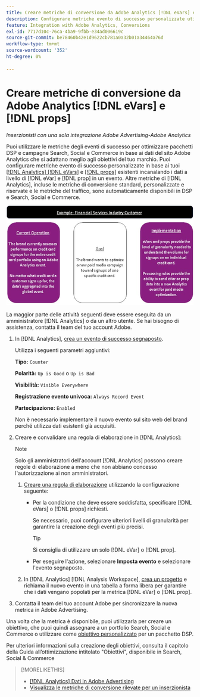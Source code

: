 ```yaml
---
title: Creare metriche di conversione da Adobe Analytics [!DNL eVars] e prop
description: Configurare metriche evento di successo personalizzate utilizzando dati a livello di  [!DNL eVar] e  [!DNL prop].
feature: Integration with Adobe Analytics, Conversions
exl-id: 7717d10c-76ca-4ba9-9fbb-e34ad006619c
source-git-commit: be78460b42e1d9622cb781a0a32b01a34464a76d
workflow-type: tm+mt
source-wordcount: '352'
ht-degree: 0%

---
```


# Creare metriche di conversione da Adobe Analytics [!DNL eVars] e [!DNL props]

*Inserzionisti con una sola integrazione Adobe Advertising-Adobe Analytics*

Puoi utilizzare le metriche degli eventi di successo per ottimizzare pacchetti DSP e campagne Search, Social e Commerce in base ai dati del sito Adobe Analytics che si adattano meglio agli obiettivi del tuo marchio. Puoi configurare metriche evento di successo personalizzate in base ai tuoi [[!DNL Analytics] [!DNL eVars]](https://experienceleague.adobe.com/docs/analytics/components/dimensions/evar.html?lang=it) e [[!DNL props]](https://experienceleague.adobe.com/docs/analytics/components/dimensions/prop.html?lang=it) esistenti incanalando i dati a livello di [!DNL eVar] e [!DNL prop] in un evento. Altre metriche di [!DNL Analytics], incluse le metriche di conversione standard, personalizzate e riservate e le metriche del traffico, sono automaticamente disponibili in DSP e Search, Social e Commerce.

![Esempio di utilizzo](/help/integrations/assets/a4adc-conversion-evar-example.jpg "Esempio di utilizzo")

La maggior parte delle attività seguenti deve essere eseguita da un amministratore [!DNL Analytics] o da un altro utente. Se hai bisogno di assistenza, contatta il team del tuo account Adobe.

1. In [!DNL Analytics], [crea un evento di successo segnaposto](https://experienceleague.adobe.com/it/docs/analytics/admin/admin-tools/manage-report-suites/edit-report-suite/conversion-variables/success-event).

   Utilizza i seguenti parametri aggiuntivi:

   **Tipo:** `Counter`

   **Polarità:** `Up is Good` o `Up is Bad`

   **Visibilità:** `Visible Everywhere`

   **Registrazione evento univoca:** `Always Record Event`

   **Partecipazione:** `Enabled`

   Non è necessario implementare il nuovo evento sul sito web del brand perché utilizza dati esistenti già acquisiti.

1. Creare e convalidare una regola di elaborazione in [!DNL Analytics]:

   >[!NOTE]
   >
   >Solo gli amministratori dell&#39;account [!DNL Analytics] possono creare regole di elaborazione a meno che non abbiano concesso l&#39;autorizzazione ai non amministratori.

   1. [Creare una regola di elaborazione](https://experienceleague.adobe.com/docs/analytics/admin/admin-tools/manage-report-suites/edit-report-suite/report-suite-general/c-processing-rules/c-processing-rules-configuration/t-processing-rules.html?lang=it) utilizzando la configurazione seguente:

      * Per la condizione che deve essere soddisfatta, specificare [!DNL eVars] o [!DNL props] richiesti.

        Se necessario, puoi configurare ulteriori livelli di granularità per garantire la creazione degli eventi più precisi.

        >[!TIP]
        >
        >Si consiglia di utilizzare un solo [!DNL eVar] o [!DNL prop].

      * Per eseguire l&#39;azione, selezionare **Imposta evento** e selezionare l&#39;evento segnaposto.

   1. In [!DNL Analytics] [!DNL Analysis Workspace], [crea un progetto](https://experienceleague.adobe.com/docs/analytics/analyze/analysis-workspace/home.html?lang=it) e richiama il nuovo evento in una tabella a forma libera per garantire che i dati vengano popolati per la metrica [!DNL eVar] o [!DNL prop].

1. Contatta il team del tuo account Adobe per sincronizzare la nuova metrica in Adobe Advertising.

Una volta che la metrica è disponibile, puoi utilizzarla per creare un obiettivo, che puoi quindi assegnare a un portfolio Search, Social e Commerce o utilizzare come [obiettivo personalizzato](/help/dsp/optimization/custom-goal.md) per un pacchetto DSP.

Per ulteriori informazioni sulla creazione degli obiettivi, consulta il capitolo della Guida all’ottimizzazione intitolato &quot;Obiettivi&quot;, disponibile in Search, Social &amp; Commerce

>[!MORELIKETHIS]
>
>* [[!DNL Analytics] Dati in Adobe Advertising](/help/integrations/analytics/analytics-data-in-advertising.md)
>* [Visualizza le metriche di conversione rilevate per un inserzionista](/help/search-social-commerce/admin/conversion-metrics/conversion-metric-view-tracked.md)
